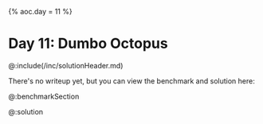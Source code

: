 {% aoc.day = 11 %}

# Day 11: Dumbo Octopus

@:include(/inc/solutionHeader.md)

There's no writeup yet, but you can view the benchmark and solution here:

@:benchmarkSection

@:solution

